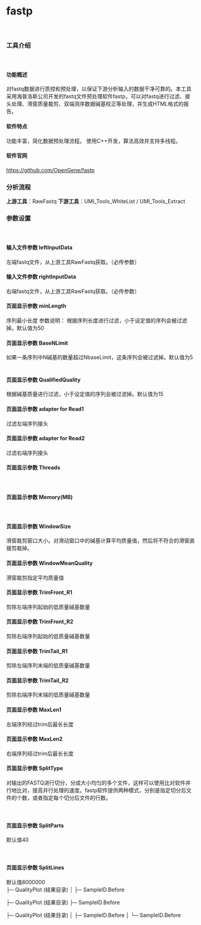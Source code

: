 # **fastp**
　  
### **工具介绍**
　  
#### **功能概述**
对fastq数据进行质控和预处理，以保证下游分析输入的数据干净可靠的。本工具采用海普洛斯公司开发的fastq文件预处理软件fastp，可以对fastq进行过滤、接头处理、滑窗质量裁剪、双端测序数据碱基校正等处理，并生成HTML格式的报告。
　  
#### **软件特点**
功能丰富，简化数据预处理流程。
使用C++开发，算法高效并支持多线程。
　  
#### **软件官网**
https://github.com/OpenGene/fastp
　  
### **分析流程**
**上游工具**：RawFastq
**下游工具**：UMI_Tools_WhiteList / UMI_Tools_Extract
　  
### **参数设置**
　  
#### **输入文件参数 leftInputData**
左端fastq文件，从上游工具RawFastq获取。（必传参数）
　  
#### **输入文件参数 rightInputData**
右端fastq文件，从上游工具RawFastq获取。（必传参数）
　  
#### **页面显示参数 minLength**
序列最小长度
参数说明：
根据序列长度进行过滤，小于设定值的序列会被过滤掉。默认值为50
　  
#### **页面显示参数 BaseNLimit**
如果一条序列中N碱基的数量超过NbaseLimit，这条序列会被过滤掉。默认值为5
　  
#### **页面显示参数 QualifiedQuality**
根据碱基质量进行过滤，小于设定值的序列会被过滤掉。默认值为15
　  
#### **页面显示参数 adapter for Read1**
过滤左端序列接头
　  
#### **页面显示参数 adapter for Read2**
过滤右端序列接头
　  
#### **页面显示参数 Threads**
　  
#### **页面显示参数 Memory(MB)**
　  
#### **页面显示参数 WindowSize**
滑窗裁剪窗口大小。对滑动窗口中的碱基计算平均质量值，然后将不符合的滑窗直接剪裁掉。
　  
#### **页面显示参数 WindowMeanQuality**
滑窗裁剪指定平均质量值
　  
#### **页面显示参数 TrimFront_R1**
剪除左端序列起始的低质量碱基数量
　  
#### **页面显示参数 TrimFront_R2**
剪除右端序列起始的低质量碱基数量
　  
#### **页面显示参数 TrimTail_R1**
剪除左端序列末端的低质量碱基数量
　  
#### **页面显示参数 TrimTail_R2**
剪除右端序列末端的低质量碱基数量
　  
#### **页面显示参数 MaxLen1**
左端序列经过trim后最长长度
　  
#### **页面显示参数 MaxLen2**
右端序列经过trim后最长长度
　  
#### **页面显示参数 SplitType**
对输出的FASTQ进行切分，分成大小均匀的多个文件，这样可以使用比对软件并行地比对，提高并行处理的速度。fastp软件提供两种模式，分别是指定切分后文件的个数，或者指定每个切分后文件的行数。

　  
#### **页面显示参数 SplitParts**
默认值40

　  
#### **页面显示参数 SplitLines**
默认值8000000
　  
├─ QualityPlot (结果目录) 
┆   ├─ SampleID.Before

├─ QualityPlot (结果目录) 
   ├─ SampleID.Before

├─ QualityPlot (结果目录) 
│  ├─ SampleID.Before
│  └─ SampleID.Before



